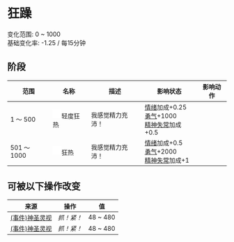 # 狂躁  
变化范围: 0 ~ 1000  
基础变化率: -1.25 / 每15分钟  
## 阶段  
范围  |  名称  |  描述  |  影响状态  |  影响动作  
----  |  ----  |  ----  |  ----  |  ----  
1 ～ 500  |  <img decoding="async" src="Sprite/GodState.png" style="width:20px;">轻度狂热  |  我感觉精力充沛！  |  [情绪](Morale.md)加成+0.25<br>[勇气](Courage.md)+1000<br>[精神失常](MindState.md)加成+0.5  |    
501 ～ 1000  |  <img decoding="async" src="Sprite/GodState.png" style="width:20px;">狂热  |  我感觉精力充沛！  |  [情绪](Morale.md)加成+0.5<br>[勇气](Courage.md)+2000<br>[精神失常](MindState.md)加成+1  |    
## 可被以下操作改变  
来源  |  操作  |  值  
----  |  ----  |  ----  
[(事件)神圣灵视](Event_GodExperience1g.md)  |  <i>抓！紧！</i>  |  48 ~ 480  
[(事件)神圣灵视](Event_HuntedExperience1g.md)  |  <i>抓！紧！</i>  |  48 ~ 480  
